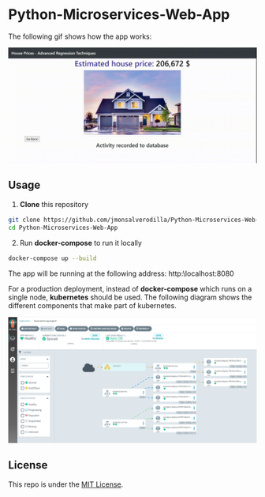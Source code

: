 # Python-Microservices-Web-App

The following gif shows how the app works:

![](demo.gif)


## Usage

1. **Clone** this repository

```bash
git clone https://github.com/jmonsalverodilla/Python-Microservices-Web-App.git
cd Python-Microservices-Web-App
```

2. Run **docker-compose** to run it locally

```bash
docker-compose up --build
```
The app will be running at the following address: http:\\localhost:8080


For a production deployment, instead of **docker-compose** which runs on a single node, **kubernetes** should be used.
The following diagram shows the different components that make part of kubernetes.

![](argocd_dashboard.png)

## License

This repo is under the [MIT License](LICENSE).